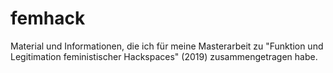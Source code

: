 # femhack
Material und Informationen, die ich für meine Masterarbeit zu "Funktion und Legitimation feministischer Hackspaces" (2019) zusammengetragen habe.
